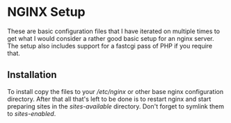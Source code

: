 
# NGINX Setup #

These are basic configuration files that I have iterated on multiple times to
get what I would consider a rather good basic setup for an nginx server. The
setup also includes support for a fastcgi pass of PHP if you require that.

## Installation ##

To install copy the files to your */etc/nginx* or other base nginx
configuration directory. After that all that's left to be done is to restart
nginx and start preparing sites in the *sites-available* directory. Don't
forget to symlink them to *sites-enabled*.